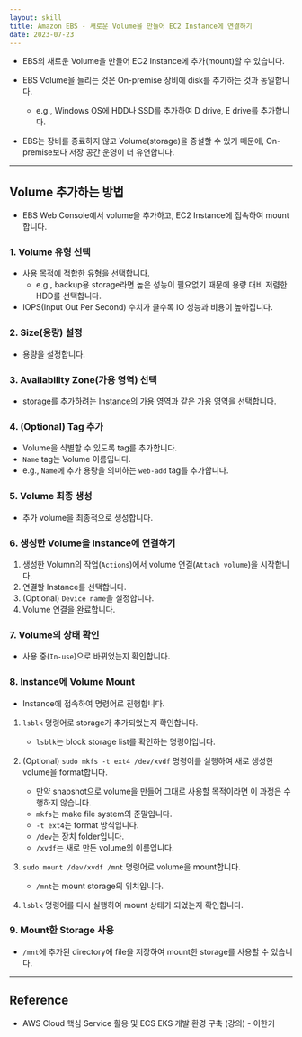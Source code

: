 ```yaml
---
layout: skill
title: Amazon EBS - 새로운 Volume을 만들어 EC2 Instance에 연결하기
date: 2023-07-23
---
```





- EBS의 새로운 Volume을 만들어 EC2 Instance에 추가(mount)할 수 있습니다.

- EBS Volume을 늘리는 것은 On-premise 장비에 disk를 추가하는 것과 동일합니다.
    - e.g., Windows OS에 HDD나 SSD를 추가하여 D drive, E drive를 추가합니다.

- EBS는 장비를 종료하지 않고 Volume(storage)을 증설할 수 있기 때문에, On-premise보다 저장 공간 운영이 더 유연합니다.




---




## Volume 추가하는 방법

- EBS Web Console에서 volume을 추가하고, EC2 Instance에 접속하여 mount합니다.


### 1. Volume 유형 선택

- 사용 목적에 적합한 유형을 선택합니다.
    - e.g., backup용 storage라면 높은 성능이 필요없기 때문에 용량 대비 저렴한 HDD를 선택합니다.
- IOPS(Input Out Per Second) 수치가 클수록 IO 성능과 비용이 높아집니다.


### 2. Size(용량) 설정

- 용량을 설정합니다.


### 3. Availability Zone(가용 영역) 선택

- storage를 추가하려는 Instance의 가용 영역과 같은 가용 영역을 선택합니다.


### 4. (Optional) Tag 추가

- Volume을 식별할 수 있도록 tag를 추가합니다.
- `Name` tag는 Volume 이름입니다.
- e.g., `Name`에 추가 용량을 의미하는 `web-add` tag를 추가합니다. 


### 5. Volume 최종 생성

- 추가 volume을 최종적으로 생성합니다.


### 6. 생성한 Volume을 Instance에 연결하기

1. 생성한 Volumn의 작업(`Actions`)에서 volume 연결(`Attach volume`)을 시작합니다.
2. 연결할 Instance를 선택합니다.
3. (Optional) `Device name`을 설정합니다.
4. Volume 연결을 완료합니다.


### 7. Volume의 상태 확인

- 사용 중(`In-use`)으로 바뀌었는지 확인합니다.


### 8. Instance에 Volume Mount

- Instance에 접속하여 명령어로 진행합니다.

1. `lsblk` 명령어로 storage가 추가되었는지 확인합니다.
    - `lsblk`는 block storage list를 확인하는 명령어입니다.

2. (Optional) `sudo mkfs -t ext4 /dev/xvdf` 명령어를 실행하여 새로 생성한 volume을 format합니다.
    - 만약 snapshot으로 volume을 만들어 그대로 사용할 목적이라면 이 과정은 수행하지 않습니다.
    - `mkfs`는 make file system의 준말입니다.
    - `-t ext4`는 format 방식입니다.
    - `/dev`는 장치 folder입니다.
    - `/xvdf`는 새로 만든 volume의 이름입니다.

3. `sudo mount /dev/xvdf /mnt` 명령어로 volume을 mount합니다.
    - `/mnt`는 mount storage의 위치입니다.

4. `lsblk` 명령어를 다시 실행하여 mount 상태가 되었는지 확인합니다.


### 9. Mount한 Storage 사용

- `/mnt`에 추가된 directory에 file을 저장하여 mount한 storage를 사용할 수 있습니다.




---




## Reference

- AWS Cloud 핵심 Service 활용 및 ECS EKS 개발 환경 구축 (강의) - 이한기
